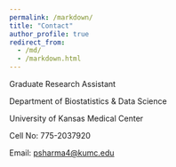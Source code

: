 ```yaml
---
permalink: /markdown/
title: "Contact"
author_profile: true
redirect_from: 
  - /md/
  - /markdown.html
---
```


Graduate Research Assistant

Department of Biostatistics & Data Science

University of Kansas Medical Center

Cell No: 775-2037920

Email: psharma4@kumc.edu

